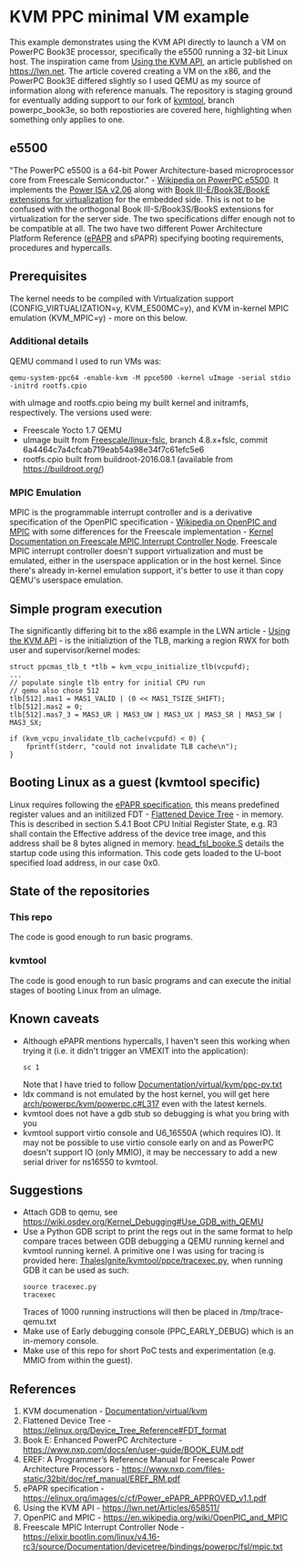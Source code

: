 # KVM PPC minimal VM example

This example demonstrates using the KVM API directly to launch a VM on PowerPC Book3E processor, specifically the e5500 running a 32-bit Linux host. The inspiration came from [Using the KVM API](https://lwn.net/Articles/658511/), an article published on https://lwn.net. The article covered creating a VM on the x86, and the PowerPC Book3E differed slightly so I used QEMU as my source of information along with reference manuals. The repository is staging ground for eventually adding support to our fork of [kvmtool](https://github.com/ThalesIgnite/kvmtool), branch powerpc_book3e, so both repostiories are covered here, highlighting when something only applies to one.

## e5500

"The PowerPC e5500 is a 64-bit Power Architecture-based microprocessor core from Freescale Semiconductor." - [Wikipedia on PowerPC e5500](https://en.wikipedia.org/wiki/PowerPC_e5500). It implements the [Power ISA v2.06](https://en.wikipedia.org/wiki/Power_Architecture#Power_ISA_v.2.06) along with [Book III-E/Book3E/BookE extensions for virtualization](https://en.wikipedia.org/wiki/Power_Architecture#Books) for the embedded side. This is not to be confused with the orthogonal Book III-S/Book3S/BookS extensions for virtualization for the server side. The two specifications differ enough not to be compatible at all. The two have two different Power Architecture Platform Reference ([ePAPR](https://elinux.org/images/c/cf/Power_ePAPR_APPROVED_v1.1.pdf) and sPAPR) specifying booting requirements, procedures and hypercalls.

## Prerequisites

The kernel needs to be compiled with Virtualization support (CONFIG_VIRTUALIZATION=y, KVM_E500MC=y), and KVM in-kernel MPIC emulation (KVM_MPIC=y) - more on this below.

### Additional details

QEMU command I used to run VMs was:
```
qemu-system-ppc64 -enable-kvm -M ppce500 -kernel uImage -serial stdio -initrd rootfs.cpio
```

with uImage and rootfs.cpio being my built kernel and initramfs, respectively. The versions used were:
- Freescale Yocto 1.7 QEMU
- uImage built from [Freescale/linux-fslc](https://github.com/Freescale/linux-fslc.git), branch 4.8.x+fslc, commit 6a4464c7a4cfcab719eab54a98e34f7c61efc5e6
- rootfs.cpio built from buildroot-2016.08.1 (available from https://buildroot.org/)

### MPIC Emulation

MPIC is the programmable interrupt controller and is a derivative specification of the OpenPIC specification - [Wikipedia on OpenPIC and MPIC](https://en.wikipedia.org/wiki/OpenPIC_and_MPIC) with some differences for the Freescale implementation - [Kernel Documentation on Freescale MPIC Interrupt Controller Node](https://elixir.bootlin.com/linux/v4.16-rc3/source/Documentation/devicetree/bindings/powerpc/fsl/mpic.txt). Freescale MPIC interrupt controller doesn't support virtualization and must be emulated, either in the userspace application or in the host kernel. Since there's already in-kernel emulation support, it's better to use it than copy QEMU's userspace emulation.

## Simple program execution

The significantly differing bit to the x86 example in the LWN article - [Using the KVM API](https://lwn.net/Articles/658511/) - is the initializtion of the TLB, marking a region RWX for both user and supervisor/kernel modes:

```
struct ppcmas_tlb_t *tlb = kvm_vcpu_initialize_tlb(vcpufd);
...
// populate single tlb entry for initial CPU run
// qemu also chose 512
tlb[512].mas1 = MAS1_VALID | (0 << MAS1_TSIZE_SHIFT);
tlb[512].mas2 = 0;
tlb[512].mas7_3 = MAS3_UR | MAS3_UW | MAS3_UX | MAS3_SR | MAS3_SW | MAS3_SX;

if (kvm_vcpu_invalidate_tlb_cache(vcpufd) < 0) {
	fprintf(stderr, "could not invalidate TLB cache\n");
}
```

## Booting Linux as a guest (kvmtool specific)

Linux requires following the [ePAPR specification](https://elinux.org/images/c/cf/Power_ePAPR_APPROVED_v1.1.pdf), this means predefined register values and an initilized FDT - [Flattened Device Tree](https://elinux.org/Device_Tree_Reference#FDT_format) - in memory. This is described in section 5.4.1 Boot CPU Initial Register State, e.g. R3 shall contain the Effective address of the device tree image, and this address shall be 8 bytes aligned in memory. [head_fsl_booke.S](https://elixir.bootlin.com/linux/v4.16-rc3/source/arch/powerpc/kernel/head_fsl_booke.S) details the startup code using this information. This code gets loaded to the U-boot specified load address, in our case 0x0.

## State of the repositories

### This repo

The code is good enough to run basic programs.

### kvmtool

The code is good enough to run basic programs and can execute the initial stages of booting Linux from an uImage.

## Known caveats

- Although ePAPR mentions hypercalls, I haven't seen this working when trying it (i.e. it didn't trigger an VMEXIT into the application):
  ```
  sc 1
  ```
  Note that I have tried to follow [Documentation/virtual/kvm/ppc-pv.txt](https://elixir.bootlin.com/linux/v4.16-rc3/source/Documentation/virtual/kvm/ppc-pv.txt)
- ldx command is not emulated by the host kernel, you will get here [arch/powerpc/kvm/powerpc.c#L317](https://elixir.bootlin.com/linux/v4.16-rc3/source/arch/powerpc/kvm/powerpc.c#L317) even with the latest kernels.
- kvmtool does not have a gdb stub so debugging is what you bring with you
- kvmtool support virtio console and U6_16550A (which requires IO). It may not be possible to use virtio console early on and  as PowerPC doesn't support IO (only MMIO), it may be neccessary to add a new serial driver for ns16550 to kvmtool.

## Suggestions

- Attach GDB to qemu, see https://wiki.osdev.org/Kernel_Debugging#Use_GDB_with_QEMU
- Use a Python GDB script to print the regs out in the same format to help compare traces between GDB debugging a QEMU running kernel and kvmtool running kernel. A primitive one I was using for tracing is provided here: [ThalesIgnite/kvmtool/ppce/tracexec.py](https://github.com/ThalesIgnite/kvmtool/blob/powerpc_book3e/ppce/tracexec.py), when running GDB it can be used as such:
  ```
  source tracexec.py
  tracexec
  ```
  Traces of 1000 running instructions will then be placed in /tmp/trace-qemu.txt
- Make use of Early debugging console (PPC_EARLY_DEBUG) which is an in-memory console.
- Make use of this repo for short PoC tests and experimentation (e.g. MMIO from within the guest).

## References

1. KVM documenation - [Documentation/virtual/kvm](https://elixir.bootlin.com/linux/v4.16-rc3/source/Documentation/virtual/kvm)
1. Flattened Device Tree - https://elinux.org/Device_Tree_Reference#FDT_format
1. Book E: Enhanced PowerPC Architecture - https://www.nxp.com/docs/en/user-guide/BOOK_EUM.pdf
1. EREF: A Programmer’s Reference Manual for Freescale Power Architecture Processors - https://www.nxp.com/files-static/32bit/doc/ref_manual/EREF_RM.pdf
1. ePAPR specification - https://elinux.org/images/c/cf/Power_ePAPR_APPROVED_v1.1.pdf
1. Using the KVM API - https://lwn.net/Articles/658511/
1. OpenPIC and MPIC - https://en.wikipedia.org/wiki/OpenPIC_and_MPIC
1. Freescale MPIC Interrupt Controller Node - https://elixir.bootlin.com/linux/v4.16-rc3/source/Documentation/devicetree/bindings/powerpc/fsl/mpic.txt
